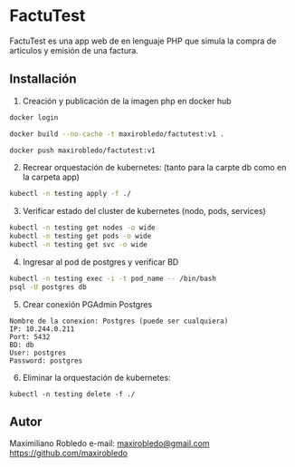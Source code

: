 # FactuTest

FactuTest es una app web de en lenguaje PHP que simula la compra de articulos y emisión de una factura.

## Installación

1. Creación y publicación de la imagen php en docker hub
``` bash
docker login

docker build --no-cache -t maxirobledo/factutest:v1 .

docker push maxirobledo/factutest:v1
```

2. Recrear orquestación de kubernetes: (tanto para la carpte db como en la carpeta app)
```bash
kubectl -n testing apply -f ./
```

3. Verificar estado del cluster de kubernetes (nodo, pods, services)
```bash
kubectl -n testing get nodes -o wide
kubectl -n testing get pods -o wide
kubectl -n testing get svc -o wide
```

4. Ingresar al pod de postgres y verificar BD
```bash
kubectl -n testing exec -i -t pod_name -- /bin/bash
psql -U postgres db
```

5. Crear conexión PGAdmin Postgres
```
Nombre de la conexion: Postgres (puede ser cualquiera)
IP: 10.244.0.211
Port: 5432
BD: db
User: postgres
Password: postgres
```

6. Eliminar la orquestación de kubernetes:
```
kubectl -n testing delete -f ./
```
## Autor
Maximiliano Robledo
e-mail: maxirobledo@gmail.com
https://github.com/maxirobledo
